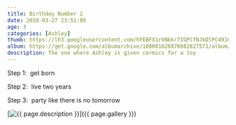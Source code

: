```yaml
---
title: Birthday Number 2
date: 2010-03-27 23:51:00
age: 3
categories: [Ashley]
thumb: https://lh3.googleusercontent.com/hFEBFX1rVNbkr7IGPCfNJkDlPC4916ikWNUK_J1ONX0vbGtq_2nlBPkn18ZdkEsOehBpt1oN5Exnw9g-kSM=w293-h220
album: https://get.google.com/albumarchive/108001626876662627571/album/AF1QipOKONPW1tSr0_nD8S5CR0ayvIVM2hxl2L55Uv6e?authKey=CO6mgpvxv5etZQ
description: The one where Ashley is given cermics for a toy
---
```

Step 1:  get born

Step 2:  live two years

Step 3:  party like there is no tomorrow

[<img src="{{ page.thumb }}" alt="{{ page.description }}" class="wyseguys-album"/>]({{ page.gallery }})